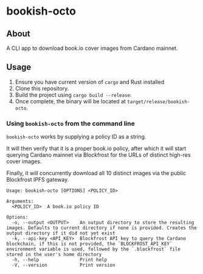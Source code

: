 bookish-octo
====

## About
A CLI app to download book.io cover images from Cardano mainnet.

## Usage

1. Ensure you have current version of `cargo` and Rust installed
2. Clone this repository.
3. Build the project using `cargo build --release`.
4. Once complete, the binary will be located at `target/release/bookish-octo`.

### Using `bookish-octo` from the command line

`bookish-octo` works by supplying a policy ID as a string.

It will then verify that it is a proper book.io policy, after which it will start querying Cardano mainnet via Blockfrost for the URLs of distinct high-res cover images.

Finally, it will concurrently download all 10 distinct images via the public Blockfrost IPFS gateway.

```
Usage: bookish-octo [OPTIONS] <POLICY_ID>

Arguments:
  <POLICY_ID>  A book.io policy ID

Options:
  -o, --output <OUTPUT>    An output directory to store the resulting images. Defaults to current directory if none is provided. Creates the output directory if it did not yet exist
  -k, --api-key <API_KEY>  Blockfrost API key to query the Cardano blockchain, if this is not provided, the `BLOCKFROST_API_KEY` environment variable is used, followed by the `.blockfrost` file stored in the user's home directory
  -h, --help               Print help
  -V, --version            Print version

```


